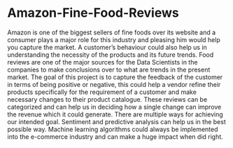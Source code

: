 # Amazon-Fine-Food-Reviews

Amazon is one of the biggest sellers of fine foods over its website and a consumer plays a major role for this industry and pleasing him would help you capture the market. A customer’s behaviour could also help us in understanding the necessity of the products and its future trends. Food reviews are one of the major sources for the Data Scientists in the companies to make conclusions over to what are trends in the present market. The goal of this project is to capture the feedback of the customer in terms of being positive or negative, this could help a vendor refine their products specifically for the requirement of a customer and make necessary changes to their product catalogue. These reviews can be categorized and can help us in deciding how a single change can improve the revenue which it could generate. There are multiple ways for achieving our intended goal. Sentiment and predictive analysis can help us in the best possible way. Machine learning algorithms could always be implemented into the e-commerce industry and can make a huge impact when did right. 
